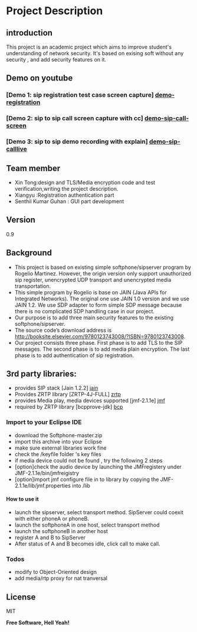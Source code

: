 # Project Description

## introduction
This project is an academic project which aims to improve student's understanding of network security. It's based on exising soft without any security , and add security features on it.

## Demo on youtube
### [Demo 1: sip registration test case screen capture] [demo-registration]
### [Demo 2: sip to sip call screen capture with cc]  [demo-sip-call-screen]
### [Demo 3: sip to sip demo recording with explain] [demo-sip-calllive]


## Team member

* Xin Tong:design and TLS/Media encryption code and test verification,writing the project description.
* Xiangyu :Registration authentication part
* Senthil Kumar Guhan : GUI part development

## Version
0.9

## Background
* This project is based on existing simple softphone/sipserver program by Rogelio Martinez. However, the origin version only support unauthorized sip register, unencrypted UDP transport and unencrypted media transportation. 
* This simple program by Rogelio is base on JAIN (Java APIs for Integrated Networks). The original one  use JAIN 1.0 version and we use JAIN 1.2. We use SDP adapter to form simple SDP message because there is no complicated SDP handling case in our project.
* Our purpose is to add three main security features to the existing softphone/sipserver. 
* The source code’s download address is http://booksite.elsevier.com/9780123743008/?ISBN=9780123743008.
* Our project consists three phase. First phase is to add TLS to the SIP messages. The second phase is to add media plain encryption. The last phase is to add authentication of sip registration.

## 3rd party libraries:
    
* provides SIP stack  [Jain 1.2.2] [jain]      
* Provides ZRTP library [ZRTP-4J-FULL] [zrtp]	    
* provides Media play, media devices supported	 [jmf-2.1.1e] [jmf]		
* required by ZRTP library [bcpprove-jdk] [bcp]


### Import to your Eclipse IDE
* download the Softphone-master.zip
* import this archive into your Eclipse
* make sure external libraries work fine
* check the /keyfile folder 's key files
* if media device could not be found , try the following 2 steps
* [option]check the audio device by launching the JMFregistery under JMF-2.1.1e/bin/jmfreigistry
* [option]import jmf configure file in to library by copying the JMF-2.1.1e/lib/jmf.properties into /lib

#### How to use it

* launch the sipserver, select transport method. SipServer could coexit with either phoneA or phoneB.
* launch the softphoneA in one host, select transport method
* launch the softphoneB in another host
* register A and B to SipServer
* After status of A and B becomes idle, click call to make call.

### Todos

 - modify to Object-Oriented design
 - add media/rtp proxy for nat tranversal

License
----

MIT


**Free Software, Hell Yeah!**

[//]: # (These are reference links used in the body of this note and get stripped out when the markdown processor does its job. There is no need to format nicely because it shouldn't be seen. Thanks SO - http://stackoverflow.com/questions/4823468/store-comments-in-markdown-syntax)
[jain]:<https://jsip.java.net/>
[zrtp]:<https://github.com/wernerd/ZRTP4PJ>
[jmf]:<http://www.oracle.com/technetwork/java/javase/download-142937.html>
[bcp]: <https://www.bouncycastle.org/latest_releases.html>
[demo-registration]: <https://youtu.be/KtEnXZet6dI>
[demo-sip-call-screen]: <https://youtu.be/syAmNMXW5cE>
[demo-sip-calllive]: <https://youtu.be/3LOwxai1c0s>
